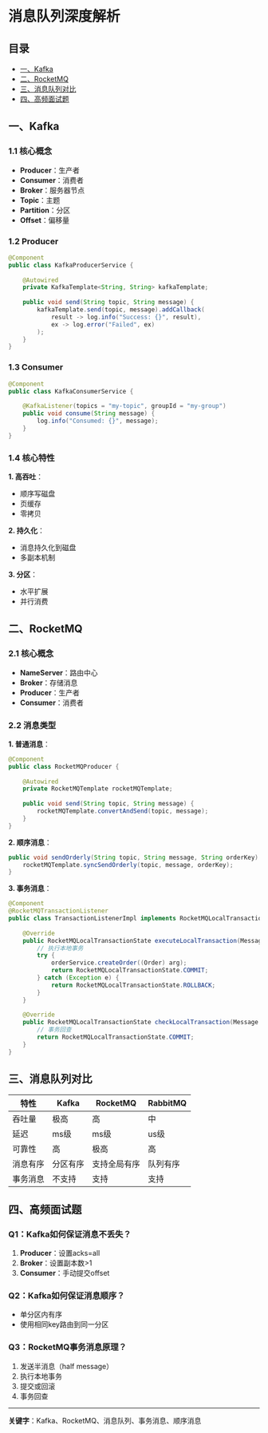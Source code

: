 # 消息队列深度解析

## 目录
- [一、Kafka](#一kafka)
- [二、RocketMQ](#二rocketmq)
- [三、消息队列对比](#三消息队列对比)
- [四、高频面试题](#四高频面试题)

## 一、Kafka

### 1.1 核心概念

- **Producer**：生产者
- **Consumer**：消费者
- **Broker**：服务器节点
- **Topic**：主题
- **Partition**：分区
- **Offset**：偏移量

### 1.2 Producer

```java
@Component
public class KafkaProducerService {
    
    @Autowired
    private KafkaTemplate<String, String> kafkaTemplate;
    
    public void send(String topic, String message) {
        kafkaTemplate.send(topic, message).addCallback(
            result -> log.info("Success: {}", result),
            ex -> log.error("Failed", ex)
        );
    }
}
```

### 1.3 Consumer

```java
@Component
public class KafkaConsumerService {
    
    @KafkaListener(topics = "my-topic", groupId = "my-group")
    public void consume(String message) {
        log.info("Consumed: {}", message);
    }
}
```

### 1.4 核心特性

**1. 高吞吐**：
- 顺序写磁盘
- 页缓存
- 零拷贝

**2. 持久化**：
- 消息持久化到磁盘
- 多副本机制

**3. 分区**：
- 水平扩展
- 并行消费

## 二、RocketMQ

### 2.1 核心概念

- **NameServer**：路由中心
- **Broker**：存储消息
- **Producer**：生产者
- **Consumer**：消费者

### 2.2 消息类型

**1. 普通消息**：
```java
@Component
public class RocketMQProducer {
    
    @Autowired
    private RocketMQTemplate rocketMQTemplate;
    
    public void send(String topic, String message) {
        rocketMQTemplate.convertAndSend(topic, message);
    }
}
```

**2. 顺序消息**：
```java
public void sendOrderly(String topic, String message, String orderKey) {
    rocketMQTemplate.syncSendOrderly(topic, message, orderKey);
}
```

**3. 事务消息**：
```java
@Component
@RocketMQTransactionListener
public class TransactionListenerImpl implements RocketMQLocalTransactionListener {
    
    @Override
    public RocketMQLocalTransactionState executeLocalTransaction(Message msg, Object arg) {
        // 执行本地事务
        try {
            orderService.createOrder((Order) arg);
            return RocketMQLocalTransactionState.COMMIT;
        } catch (Exception e) {
            return RocketMQLocalTransactionState.ROLLBACK;
        }
    }
    
    @Override
    public RocketMQLocalTransactionState checkLocalTransaction(Message msg) {
        // 事务回查
        return RocketMQLocalTransactionState.COMMIT;
    }
}
```

## 三、消息队列对比

| 特性 | Kafka | RocketMQ | RabbitMQ |
|------|-------|----------|----------|
| 吞吐量 | 极高 | 高 | 中 |
| 延迟 | ms级 | ms级 | us级 |
| 可靠性 | 高 | 极高 | 高 |
| 消息有序 | 分区有序 | 支持全局有序 | 队列有序 |
| 事务消息 | 不支持 | 支持 | 支持 |

## 四、高频面试题

### Q1：Kafka如何保证消息不丢失？

1. **Producer**：设置acks=all
2. **Broker**：设置副本数>1
3. **Consumer**：手动提交offset

### Q2：Kafka如何保证消息顺序？

- 单分区内有序
- 使用相同key路由到同一分区

### Q3：RocketMQ事务消息原理？

1. 发送半消息（half message）
2. 执行本地事务
3. 提交或回滚
4. 事务回查

---

**关键字**：Kafka、RocketMQ、消息队列、事务消息、顺序消息

